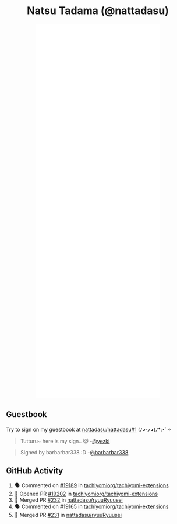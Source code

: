 <div align="center">

# Natsu Tadama (@nattadasu)

![Github Metrics](github-metrics.svg)
</div>

## Guestbook

Try to sign on my guestbook at [nattadasu/nattadasu#1](https://github.com/nattadasu/nattadasu/issues/1) (ﾉ◕ヮ◕)ﾉ\*:･ﾟ✧

<!--START:guestbook-->
> Tutturu~  here is my sign.. :smiley_cat: 
> -[@yezki](https://github.com/yezki)

> Signed by barbarbar338 :D
> -[@barbarbar338](https://github.com/barbarbar338)
<!--END:guestbook-->

## GitHub Activity
<!--START_SECTION:activity-->
1. 🗣 Commented on [#19189](https://github.com/tachiyomiorg/tachiyomi-extensions/issues/19189#issuecomment-1840534759) in [tachiyomiorg/tachiyomi-extensions](https://github.com/tachiyomiorg/tachiyomi-extensions)
2. 💪 Opened PR [#19202](https://github.com/tachiyomiorg/tachiyomi-extensions/pull/19202) in [tachiyomiorg/tachiyomi-extensions](https://github.com/tachiyomiorg/tachiyomi-extensions)
3. 🎉 Merged PR [#232](https://github.com/nattadasu/ryuuRyuusei/pull/232) in [nattadasu/ryuuRyuusei](https://github.com/nattadasu/ryuuRyuusei)
4. 🗣 Commented on [#19165](https://github.com/tachiyomiorg/tachiyomi-extensions/issues/19165#issuecomment-1837686429) in [tachiyomiorg/tachiyomi-extensions](https://github.com/tachiyomiorg/tachiyomi-extensions)
5. 🎉 Merged PR [#231](https://github.com/nattadasu/ryuuRyuusei/pull/231) in [nattadasu/ryuuRyuusei](https://github.com/nattadasu/ryuuRyuusei)
<!--END_SECTION:activity-->
